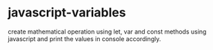 # javascript-variables
create mathematical operation using let, var and const methods using javascript and print the values in console accordingly.
